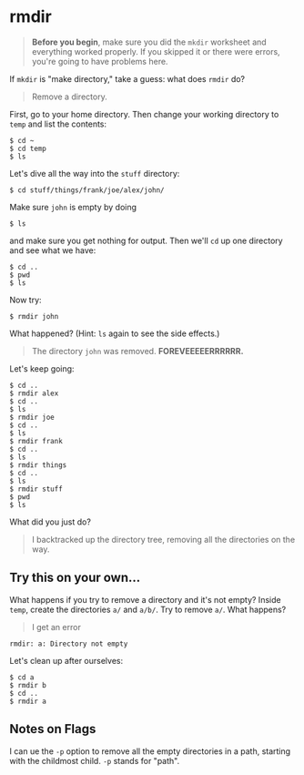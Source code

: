 # rmdir

> **Before you begin**, make sure you did the `mkdir` worksheet and everything
> worked properly. If you skipped it or there were errors, you're going to have
> problems here.

If `mkdir` is "make directory," take a guess: what does `rmdir` do?

> Remove a directory.

First, go to your home directory. Then change your working directory to `temp`
and list the contents:

    $ cd ~
    $ cd temp
    $ ls

Let's dive all the way into the `stuff` directory:

    $ cd stuff/things/frank/joe/alex/john/

Make sure `john` is empty by doing

    $ ls

and make sure you get nothing for output. Then we'll `cd` up one directory and
see what we have:

    $ cd ..
    $ pwd
    $ ls

Now try:

    $ rmdir john

What happened? (Hint: `ls` again to see the side effects.)

> The directory `john` was removed. **FOREVEEEEERRRRRR.**

Let's keep going:

    $ cd ..
    $ rmdir alex
    $ cd ..
    $ ls
    $ rmdir joe
    $ cd ..
    $ ls
    $ rmdir frank
    $ cd ..
    $ ls
    $ rmdir things
    $ cd ..
    $ ls
    $ rmdir stuff
    $ pwd
    $ ls

What did you just do?

> I backtracked up the directory tree, removing all the directories on the way.

## Try this on your own...

What happens if you try to remove a directory and it's not empty? Inside `temp`,
create the directories `a/` and `a/b/`. Try to remove `a/`. What happens?

> I get an error

    rmdir: a: Directory not empty

Let's clean up after ourselves:

    $ cd a
    $ rmdir b
    $ cd ..
    $ rmdir a

## Notes on Flags

I can ue the `-p` option to remove all the empty directories in a path, starting
with the childmost child. `-p` stands for "path".
